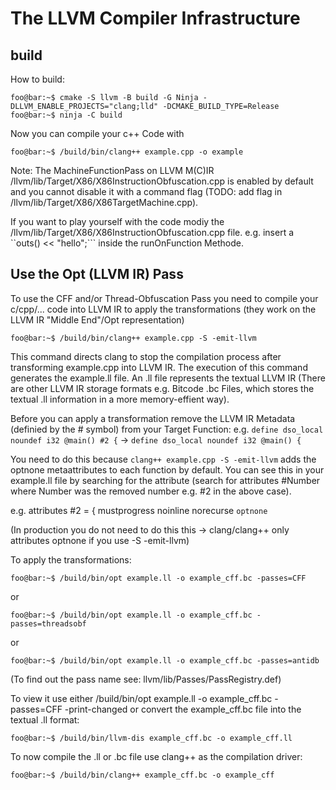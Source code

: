 # The LLVM Compiler Infrastructure
## build
How to build:

```console
foo@bar:~$ cmake -S llvm -B build -G Ninja -DLLVM_ENABLE_PROJECTS="clang;lld" -DCMAKE_BUILD_TYPE=Release
foo@bar:~$ ninja -C build
```

Now you can compile your c++ Code with 
```console
foo@bar:~$ /build/bin/clang++ example.cpp -o example
```
Note: The MachineFunctionPass on LLVM M(C)IR /llvm/lib/Target/X86/X86InstructionObfuscation.cpp is enabled by default and you cannot disable it with a command flag (TODO: add flag in /llvm/lib/Target/X86/X86TargetMachine.cpp).


If you want to play yourself with the code modiy the /llvm/lib/Target/X86/X86InstructionObfuscation.cpp file. e.g. insert a ``outs() << "hello";``` inside the runOnFunction Methode.

## Use the Opt (LLVM IR) Pass
To use the CFF and/or Thread-Obfuscation Pass you need to compile your c/cpp/... code into LLVM IR to apply the transformations (they work on the LLVM IR "Middle End"/Opt representation)

```console
foo@bar:~$ /build/bin/clang++ example.cpp -S -emit-llvm
```

This command directs clang to stop the compilation process after transforming example.cpp into LLVM IR. The execution of this command generates the example.ll file. An .ll file represents the textual LLVM IR (There are other LLVM IR storage formats e.g. Bitcode .bc Files, which stores the textual .ll information in a more memory-effient way).

Before you can apply a transformation remove the LLVM IR Metadata (definied by the # symbol) from your Target Function:
e.g. 
```define dso_local noundef i32 @main() #2 {``` -> ```define dso_local noundef i32 @main() {```

You need to do this because ```clang++ example.cpp -S -emit-llvm``` adds the optnone metaattributes to each function by default. You can see this in your example.ll file by searching for the attribute (search for attributes #Number where Number was the removed number e.g. #2 in the above case). 

e.g.
attributes #2 = { mustprogress noinline norecurse ```optnone```

(In production you do not need to do this this -> clang/clang++ only attributes optnone if you use -S -emit-llvm)

To apply the transformations:
```console
foo@bar:~$ /build/bin/opt example.ll -o example_cff.bc -passes=CFF
```
or
```console
foo@bar:~$ /build/bin/opt example.ll -o example_cff.bc -passes=threadsobf
```
or
```console
foo@bar:~$ /build/bin/opt example.ll -o example_cff.bc -passes=antidb
```

(To find out the pass name see:  llvm/lib/Passes/PassRegistry.def)

To view it use either /build/bin/opt example.ll -o example_cff.bc -passes=CFF -print-changed
or convert the example_cff.bc file into the textual .ll format:
```console
foo@bar:~$ /build/bin/llvm-dis example_cff.bc -o example_cff.ll
```

To now compile the .ll or .bc file use clang++ as the compilation driver: 
```console
foo@bar:~$ /build/bin/clang++ example_cff.bc -o example_cff
```






